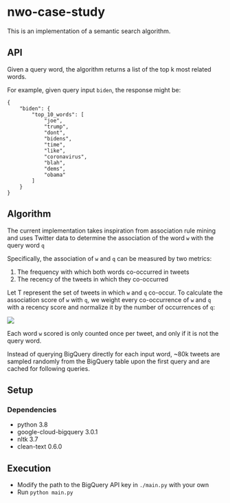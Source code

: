 # nwo-case-study
This is an implementation of a semantic search algorithm. 

## API
Given a query word, the algorithm returns a list of the top k most related words.

For example, given query input `biden`, the response might be:
```
{
	"biden": {
		"top_10_words": [
			"joe",
			"trump",
			"dont",
			"bidens",
			"time",
			"like",
			"coronavirus",
			"blah",
			"dems",
			"obama"
		]
	}
}
```
## Algorithm
The current implementation takes inspiration from association rule mining and uses Twitter data to determine the association of the word `w` with the query word `q`

Specifically, the association of `w` and `q` can be measured by two metrics: 
1) The frequency with which both words co-occurred in tweets
2) The recency of the tweets in which they co-occurred

Let T represent the set of tweets in which `w` and `q` co-occur. To calculate the association score of `w` with `q`, we weight every co-occurrence of `w` and `q` with a recency score and normalize it by the number of occurrences of `q`: 

<img src="https://latex.codecogs.com/svg.image?score(w,q)&space;=&space;\frac{\sum_{w&space;\in&space;T}weight(w)}{count(q)}">


Each word `w` scored is only counted once per tweet, and only if it is not the query word. 

Instead of querying BigQuery directly for each input word, ~80k tweets are sampled randomly from the BigQuery table upon the first query and are cached for following queries. 

## Setup
### Dependencies
- python 3.8
- google-cloud-bigquery 3.0.1
- nltk 3.7
- clean-text 0.6.0

## Execution
- Modify the path to the BigQuery API key in `./main.py` with your own
- Run `python main.py`

